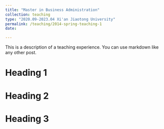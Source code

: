 ```yaml
---
title: "Master in Business Administration"
collection: teaching
type: "2020.09-2023.04 Xi'an Jiaotong University"
permalink: /teaching/2014-spring-teaching-1
date: 

---
```


This is a description of a teaching experience. You can use markdown like any other post.

Heading 1
======

Heading 2
======

Heading 3
======
